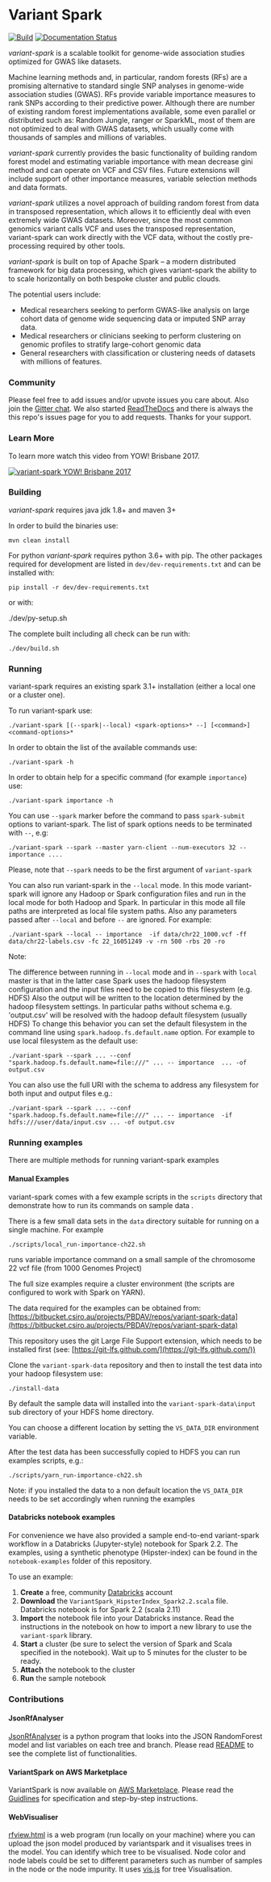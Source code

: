 # Variant Spark

[![Build](https://github.com/aehrc/VariantSpark/workflows/Java%20and%20Python%20CI%20with%20Maven/badge.svg)](https://github.com/aehrc/VariantSpark/actions?query=workflow%3CI)
[![Documentation Status](https://readthedocs.org/projects/variantspark/badge/?version=latest)](http://variantspark.readthedocs.io/en/latest/?badge=latest)

_variant-spark_ is a scalable toolkit for genome-wide association studies optimized for GWAS like datasets.

Machine learning methods and, in particular, random forests (RFs) are a promising alternative to standard single SNP analyses in genome-wide association studies (GWAS). RFs provide variable importance measures to rank SNPs according to their predictive power.
Although there are number of existing random forest implementations available, some even parallel or distributed such as: Random Jungle, ranger or SparkML, most of them are not optimized to deal with GWAS datasets, which usually come with thousands of samples and millions of variables.

_variant-spark_ currently provides the basic functionality of building random forest model and estimating variable importance with mean decrease gini method and can operate on VCF and CSV files. Future extensions will include support of other importance measures, variable selection methods and data formats.

_variant-spark_ utilizes a novel approach of building random forest from data in transposed representation, which allows it to efficiently deal with even extremely wide GWAS datasets. Moreover, since the most common genomics variant calls VCF and uses the transposed representation, variant-spark can work directly with the VCF data, without the costly pre-processing required by other tools.

_variant-spark_ is built on top of Apache Spark – a modern distributed framework for big data processing, which gives variant-spark the ability to to scale horizontally on both bespoke cluster and public clouds.

The potential users include:

- Medical researchers seeking to perform GWAS-like analysis on large cohort data of genome wide sequencing data or imputed SNP array data.
- Medical researchers or clinicians seeking to perform clustering on genomic profiles to stratify large-cohort genomic data
- General researchers with classification or clustering needs of datasets with millions of features.

### Community

Please feel free to add issues and/or upvote issues you care about. Also join the [Gitter chat](https://gitter.im/VariantSpark/Lobby).
We also started [ReadTheDocs](https://variantspark.readthedocs.io/en/latest/) and there is always the this repo's issues page for you to add requests. Thanks for your support.

### Learn More

To learn more watch this video from YOW! Brisbane 2017.

[![variant-spark YOW! Brisbane 2017](/images/YOW__Conference_2017_Lynn_Langit___Denis_Bauer_-_Cloud_Data_Pipelines_-_YouTube.png?raw=true)](https://www.youtube.com/watch?v=0nw5nQ5T27E)

### Building

_variant-spark_ requires java jdk 1.8+ and maven 3+

In order to build the binaries use:

    mvn clean install

For python _variant-spark_ requires python 3.6+ with pip.
The other packages required for development are listed in `dev/dev-requirements.txt` and can be installed with:

    pip install -r dev/dev-requirements.txt

or with:

./dev/py-setup.sh

The complete built including all check can be run with:

    ./dev/build.sh

### Running

variant-spark requires an existing spark 3.1+ installation (either a local one or a cluster one).

To run variant-spark use:

    ./variant-spark [(--spark|--local) <spark-options>* --] [<command>] <command-options>*

In order to obtain the list of the available commands use:

    ./variant-spark -h

In order to obtain help for a specific command (for example `importance`) use:

    ./variant-spark importance -h

You can use `--spark` marker before the command to pass `spark-submit` options to variant-spark. The list of spark options needs to be terminated with `--`, e.g:

    ./variant-spark --spark --master yarn-client --num-executors 32 -- importance ....

Please, note that `--spark` needs to be the first argument of `variant-spark`

You can also run variant-spark in the `--local` mode. In this mode variant-spark will ignore any Hadoop or Spark configuration files and run in the local mode for both Hadoop and Spark. In particular in this mode all file paths are interpreted as local file system paths. Also any parameters passed after `--local` and before `--` are ignored. For example:

    ./variant-spark --local -- importance  -if data/chr22_1000.vcf -ff data/chr22-labels.csv -fc 22_16051249 -v -rn 500 -rbs 20 -ro

Note:

The difference between running in `--local` mode and in `--spark` with `local` master is that in the latter case Spark uses the hadoop filesystem configuration and the input files need to be copied to this filesystem (e.g. HDFS)
Also the output will be written to the location determined by the hadoop filesystem settings. In particular paths without schema e.g. 'output.csv' will be resolved with the hadoop default filesystem (usually HDFS)
To change this behavior you can set the default filesystem in the command line using `spark.hadoop.fs.default.name` option. For example to use local filesystem as the default use:

    ./variant-spark --spark ... --conf "spark.hadoop.fs.default.name=file:///" ... -- importance  ... -of output.csv

You can also use the full URI with the schema to address any filesystem for both input and output files e.g.:

    ./variant-spark --spark ... --conf "spark.hadoop.fs.default.name=file:///" ... -- importance  -if hdfs:///user/data/input.csv ... -of output.csv

### Running examples

There are multiple methods for running variant-spark examples

#### Manual Examples

variant-spark comes with a few example scripts in the `scripts` directory that demonstrate how to run its commands on sample data .

There is a few small data sets in the `data` directory suitable for running on a single machine. For example

    ./scripts/local_run-importance-ch22.sh

runs variable importance command on a small sample of the chromosome 22 vcf file (from 1000 Genomes Project)

The full size examples require a cluster environment (the scripts are configured to work with Spark on YARN).

The data required for the examples can be obtained from: [https://bitbucket.csiro.au/projects/PBDAV/repos/variant-spark-data](https://bitbucket.csiro.au/projects/PBDAV/repos/variant-spark-data)

This repository uses the git Large File Support extension, which needs to be installed first (see: [https://git-lfs.github.com/](https://git-lfs.github.com/))

Clone the `variant-spark-data` repository and then to install the test data into your hadoop filesystem use:

    ./install-data

By default the sample data will installed into the `variant-spark-data\input` sub directory of your HDFS home directory.

You can choose a different location by setting the `VS_DATA_DIR` environment variable.

After the test data has been successfully copied to HDFS you can run examples scripts, e.g.:

    ./scripts/yarn_run-importance-ch22.sh

Note: if you installed the data to a non default location the `VS_DATA_DIR` needs to be set accordingly when running the examples

#### Databricks notebook examples

For convenience we have also provided a sample end-to-end variant-spark workflow
in a Databricks (Jupyter-style) notebook for Spark 2.2. The examples, using a synthetic phenotype (Hipster-index)
can be found in the `notebook-examples` folder of this repository.

To use an example:

1. **Create** a free, community [Databricks](https://databricks.com/) account
2. **Download** the `VariantSpark_HipsterIndex_Spark2.2.scala` file. Databricks notebook is for Spark 2.2 (scala 2.11)
3. **Import** the notebook file into your Databricks instance. Read the instructions in the notebook on how to import a new library to use the `variant-spark` library.
4. **Start** a cluster (be sure to select the version of Spark and Scala specified in the notebook). Wait up to 5 minutes for the cluster to be ready.
5. **Attach** the notebook to the cluster
6. **Run** the sample notebook

### Contributions

#### JsonRfAnalyser

[JsonRfAnalyser](contributions/JsonRfAnalyser) is a python program that looks into the JSON RandomForest model and list variables on each tree and branch. Please read [README](contributions/JsonRfAnalyser/README.md) to see the complete list of functionalities.

#### VariantSpark on AWS Marketplace

VariantSpark is now available on [AWS Marketplace](https://aws.amazon.com/marketplace/pp/AEHRC-VariantSpark-Notebook/B07YVND4TD). Please read the [Guidlines](contributions/AwsMarketplace/README.md) for specification and step-by-step instructions.

#### WebVisualiser

[rfview.html](contributions/WebVisualiser/rfview.html) is a web program (run locally on your machine) where you can upload the json model produced by variantspark and it visualises trees in the model. You can identify which tree to be visualised. Node color and node labels could be set to different parameters such as number of samples in the node or the node impurity. It uses [vis.js](https://visjs.org/) for tree Visualisation.
